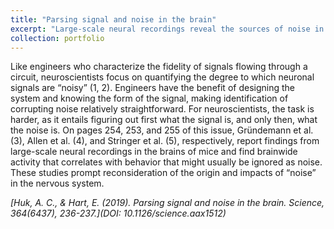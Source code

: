 ```yaml
---
title: "Parsing signal and noise in the brain"
excerpt: "Large-scale neural recordings reveal the sources of noise in the brain. <br/> <br/> <img src='/images/project_figures/resized/signal_noise.png'>"
collection: portfolio
---
```


Like engineers who characterize the fidelity of signals flowing through a circuit, neuroscientists focus on quantifying the degree to which neuronal signals are “noisy” (1, 2). Engineers have the benefit of designing the system and knowing the form of the signal, making identification of corrupting noise relatively straightforward. For neuroscientists, the task is harder, as it entails figuring out first what the signal is, and only then, what the noise is. On pages 254, 253, and 255 of this issue, Gründemann et al. (3), Allen et al. (4), and Stringer et al. (5), respectively, report findings from large-scale neural recordings in the brains of mice and find brainwide activity that correlates with behavior that might usually be ignored as noise. These studies prompt reconsideration of the origin and impacts of “noise” in the nervous system.

_[Huk, A. C., & Hart, E. (2019). Parsing signal and noise in the brain. Science, 364(6437), 236-237.](DOI: 10.1126/science.aax1512)_
